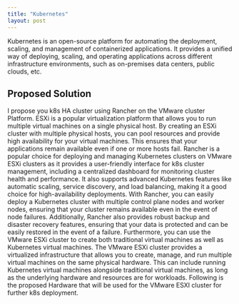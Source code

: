 ```yaml
---
title: "Kubernetes"
layout: post
---
```


Kubernetes is an open-source platform for automating the deployment, scaling, and management of containerized applications. It provides a unified way of deploying, scaling, and operating applications across different infrastructure environments, such as on-premises data centers, public clouds, etc.

<h2>Proposed Solution</h2>
I propose you k8s HA cluster using Rancher on the VMware cluster Platform.
ESXi is a popular virtualization platform that allows you to run multiple virtual machines on a single physical host. By creating an ESXi cluster with multiple physical hosts, you can pool resources and provide high availability for your virtual machines. This ensures that your applications remain available even if one or more hosts fail.
Rancher is a popular choice for deploying and managing Kubernetes clusters on VMware ESXi clusters as it provides a user-friendly interface for k8s cluster management, including a centralized dashboard for monitoring cluster health and performance. It also supports advanced Kubernetes features like automatic scaling, service discovery, and load balancing, making it a good choice for high-availability deployments.
With Rancher, you can easily deploy a Kubernetes cluster with multiple control plane nodes and worker nodes, ensuring that your cluster remains available even in the event of node failures. Additionally, Rancher also provides robust backup and disaster recovery features, ensuring that your data is protected and can be easily restored in the event of a failure. 
Furthermore, you can use the VMware ESXi cluster to create both traditional virtual machines as well as Kubernetes virtual machines. The VMware ESXi cluster provides a virtualized infrastructure that allows you to create, manage, and run multiple virtual machines on the same physical hardware. This can include running Kubernetes virtual machines alongside traditional virtual machines, as long as the underlying hardware and resources are for workloads.
Following is the proposed Hardware that will be used for the VMware ESXI cluster for further k8s deployment.

